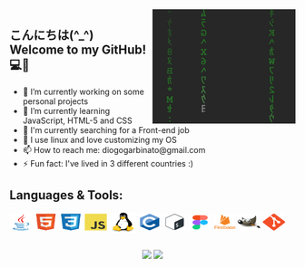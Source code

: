 <img align="right" src="matrix.gif" width="50%" alt="matrix gif" style="filter: brightness(50%) contrast(70%);">

<h2> こんにちは(^_^)<br>Welcome to my GitHub! 💻🤗</h2>

<ul>
    <li> 🔭 I’m currently working on some personal projects
    <li> 🌱 I’m currently learning JavaScript, HTML-5 and CSS
    <li> 🔎 I'm currently searching for a Front-end job
    <li> 🐧 I use linux and love customizing my OS
    <li> 📫 How to reach me: diogogarbinato@gmail.com
    <li> ⚡ Fun fact: I've lived in 3 different countries :) 
</ul>

<div style="display: inline_block">
<h2>Languages & Tools:</h2>
  <img align="center" alt="Java" height="30" width="40" src="https://github.com/devicons/devicon/blob/master/icons/java/java-original.svg">
  <img align="center" alt="HTML-5" height="30" width="40" src="https://github.com/devicons/devicon/blob/master/icons/html5/html5-original.svg">
 <img align="center" alt="CSS3" height="30" width="40" src="https://github.com/devicons/devicon/blob/master/icons/css3/css3-original.svg">
  <img align="center" alt="JavaScript" height="30" width="40" src="https://github.com/devicons/devicon/blob/master/icons/javascript/javascript-original.svg">
  <img align="center" alt="Linux" height="35" width="47" src="https://github.com/devicons/devicon/blob/master/icons/linux/linux-original.svg">
  <img align="center" alt="C" height="30" width="40" src="https://github.com/devicons/devicon/blob/master/icons/c/c-original.svg">
<img align="center" alt="Bash" height="30" width="40" src="https://github.com/devicons/devicon/blob/master/icons/bash/bash-original.svg">
 <img align="center" alt="figma" height="25" width="40" src="https://github.com/devicons/devicon/blob/master/icons/figma/figma-original.svg">
<img align="center" alt="Git" height="30" width="40" src="https://github.com/devicons/devicon/blob/master/icons/firebase/firebase-plain-wordmark.svg">
 <img align="center" alt="Git" height="30" width="40" src="https://github.com/devicons/devicon/blob/master/icons/gimp/gimp-original.svg">
<img align="center" alt="Git" height="30" width="40" src="https://github.com/devicons/devicon/blob/master/icons/git/git-original.svg">
</div>
<br>

<p align="center">
    <img width="320em" src="https://github-readme-stats-diogogdf.vercel.app/api/top-langs/?username=DiogoGDF&layout=compact&langs_count=8&theme=blue-green"/>
    <img width="512em" src="http://github-readme-streak-stats.herokuapp.com?user=DiogoGDF&theme=blue-green&date_format=j%20M%5B%20Y%5D" />
 </p>
